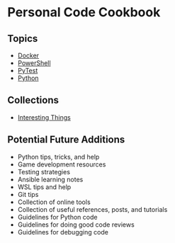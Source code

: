 # Personal Code Cookbook

## Topics

* [Docker](docker)
* [PowerShell](powershell)
* [PyTest](pytest)
* [Python](python)

## Collections

* [Interesting Things](interesting-things)

## Potential Future Additions

* Python tips, tricks, and help
* Game development resources
* Testing strategies
* Ansible learning notes
* WSL tips and help
* Git tips
* Collection of online tools
* Collection of useful references, posts, and tutorials
* Guidelines for Python code
* Guidelines for doing good code reviews
* Guidelines for debugging code
